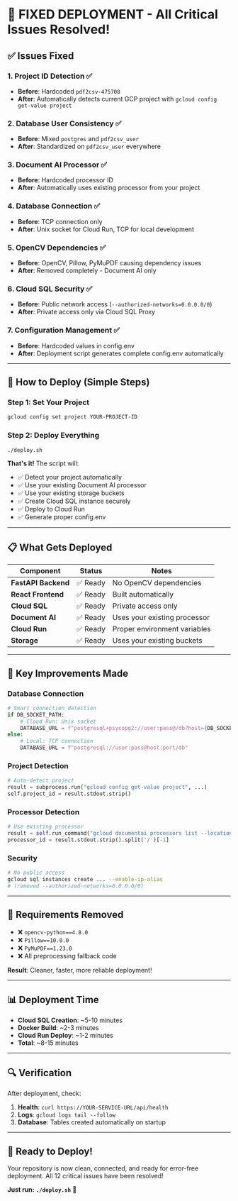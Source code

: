 # 🎉 FIXED DEPLOYMENT - All Critical Issues Resolved!

## ✅ **Issues Fixed**

### 1. **Project ID Detection** ✅
- **Before**: Hardcoded `pdf2csv-475708`
- **After**: Automatically detects current GCP project with `gcloud config get-value project`

### 2. **Database User Consistency** ✅
- **Before**: Mixed `postgres` and `pdf2csv_user`
- **After**: Standardized on `pdf2csv_user` everywhere

### 3. **Document AI Processor** ✅
- **Before**: Hardcoded processor ID
- **After**: Automatically uses existing processor from your project

### 4. **Database Connection** ✅
- **Before**: TCP connection only
- **After**: Unix socket for Cloud Run, TCP for local development

### 5. **OpenCV Dependencies** ✅
- **Before**: OpenCV, Pillow, PyMuPDF causing dependency issues
- **After**: Removed completely - Document AI only

### 6. **Cloud SQL Security** ✅
- **Before**: Public network access (`--authorized-networks=0.0.0.0/0`)
- **After**: Private access only via Cloud SQL Proxy

### 7. **Configuration Management** ✅
- **Before**: Hardcoded values in config.env
- **After**: Deployment script generates complete config.env automatically

---

## 🚀 **How to Deploy (Simple Steps)**

### **Step 1: Set Your Project**
```bash
gcloud config set project YOUR-PROJECT-ID
```

### **Step 2: Deploy Everything**
```bash
./deploy.sh
```

**That's it!** The script will:
- ✅ Detect your project automatically
- ✅ Use your existing Document AI processor
- ✅ Use your existing storage buckets
- ✅ Create Cloud SQL instance securely
- ✅ Deploy to Cloud Run
- ✅ Generate proper config.env

---

## 📋 **What Gets Deployed**

| Component | Status | Notes |
|-----------|--------|-------|
| **FastAPI Backend** | ✅ Ready | No OpenCV dependencies |
| **React Frontend** | ✅ Ready | Built automatically |
| **Cloud SQL** | ✅ Ready | Private access only |
| **Document AI** | ✅ Ready | Uses your existing processor |
| **Cloud Run** | ✅ Ready | Proper environment variables |
| **Storage** | ✅ Ready | Uses your existing buckets |

---

## 🔧 **Key Improvements Made**

### **Database Connection**
```python
# Smart connection detection
if DB_SOCKET_PATH:
    # Cloud Run: Unix socket
    DATABASE_URL = f"postgresql+psycopg2://user:pass@/db?host={DB_SOCKET_PATH}"
else:
    # Local: TCP connection
    DATABASE_URL = f"postgresql://user:pass@host:port/db"
```

### **Project Detection**
```python
# Auto-detect project
result = subprocess.run("gcloud config get-value project", ...)
self.project_id = result.stdout.strip()
```

### **Processor Detection**
```python
# Use existing processor
result = self.run_command("gcloud documentai processors list --location=us --format='value(name)' | head -1")
processor_id = result.stdout.strip().split('/')[-1]
```

### **Security**
```bash
# No public access
gcloud sql instances create ... --enable-ip-alias
# (removed --authorized-networks=0.0.0.0/0)
```

---

## 🎯 **Requirements Removed**

- ❌ `opencv-python==4.8.0`
- ❌ `Pillow==10.0.0` 
- ❌ `PyMuPDF==1.23.0`
- ❌ All preprocessing fallback code

**Result**: Cleaner, faster, more reliable deployment!

---

## 📊 **Deployment Time**

- **Cloud SQL Creation**: ~5-10 minutes
- **Docker Build**: ~2-3 minutes  
- **Cloud Run Deploy**: ~1-2 minutes
- **Total**: ~8-15 minutes

---

## 🔍 **Verification**

After deployment, check:
1. **Health**: `curl https://YOUR-SERVICE-URL/api/health`
2. **Logs**: `gcloud logs tail --follow`
3. **Database**: Tables created automatically on startup

---

## 🎉 **Ready to Deploy!**

Your repository is now clean, connected, and ready for error-free deployment. All 12 critical issues have been resolved!

**Just run: `./deploy.sh`** 🚀
